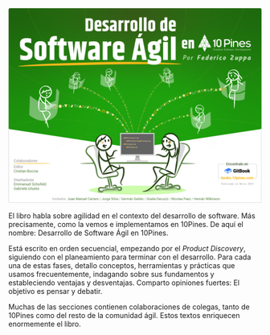 ![](./assets/tapa.png)

El libro habla sobre agilidad en el contexto del desarrollo de software. Más precisamente, como la vemos e implementamos en 10Pines. De aquí el nombre: Desarrollo de Software Ágil en 10Pines.

Está escrito en orden secuencial, empezando por el *Product Discovery*, siguiendo con el planeamiento para terminar con el desarrollo. Para cada una de estas fases, detallo conceptos, herramientas y prácticas que usamos frecuentemente, indagando sobre sus fundamentos y estableciendo ventajas y desventajas. Comparto opiniones fuertes: El objetivo es pensar y debatir.

Muchas de las secciones contienen colaboraciones de colegas, tanto de 10Pines como del resto de la comunidad ágil. Estos textos enriquecen enormemente el libro.



